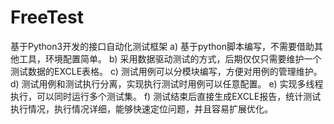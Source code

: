 # FreeTest
基于Python3开发的接口自动化测试框架
a)	基于python脚本编写，不需要借助其他工具，环境配置简单。
b)	采用数据驱动测试的方式，后期仅仅只需要维护一个测试数据的EXCLE表格。
c)	测试用例可以分模块编写，方便对用例的管理维护。
d)	测试用例和测试执行分离，实现执行测试时用例可以任意配置。
e)	实现多线程执行，可以同时运行多个测试集。
f)	测试结束后直接生成EXCLE报告，统计测试执行情况，执行情况详细，能够快速定位问题，并且容易扩展优化。
